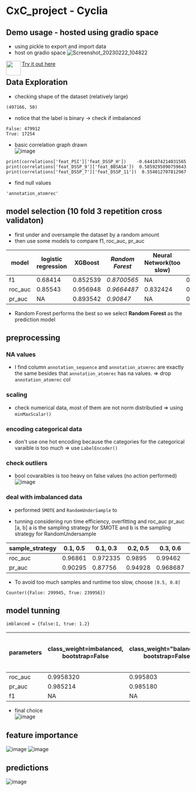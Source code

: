 # CxC_project - Cyclia

## Demo usage - hosted using gradio space
- using pickle to export and import data
- host on gradio space
![Screenshot_20230222_104822](https://user-images.githubusercontent.com/77596290/220822740-9b7bd91c-5fb6-4d84-bf3e-c17a48d988b6.png)
<img align="left" height="40px" src = https://www.iconpacks.net/icons/1/free-click-icon-1263-thumb.png>  

[Try it out here](https://huggingface.co/spaces/AEsir777/CxC_project)



## Data Exploration
- checking shape of the dataset (relatively large)
```{python}
(497166, 50)
```
- notice that the label is binary -> check if imbalanced
```{python}
False: 479912
True: 17254
```
- basic correlation graph drawn  
![image](https://user-images.githubusercontent.com/77596290/220818828-9311f9d1-19d0-405f-9d1d-2ea7bf29fefd.png)
```{python}
print(correlations['feat_PSI']['feat_DSSP_H'])    -0.6441074214031565
print(correlations['feat_DSSP_9']['feat_BBSASA'])  0.5859295090759643
print(correlations['feat_DSSP_7']['feat_DSSP_11'])  0.554012707812967
```
- find null values
```{python}
'annotation_atomrec'
```

## model selection (10 fold 3 repetition cross validaton)
- first under and oversample the dataset by a random amount
- then use some models to compare f1, roc_auc, pr_auc  

| model | logistic regression | XGBoost | *Random Forest* |  Neural Network(too slow) | LightGBM | Voting Classifier |
| -------- | ------- | ------- | ------- | ------- |  ------- |  ------- | 
| f1 | 0.68414 | 0.852539 | _0.8700565_ | NA |  0.772295  |0.860123 |
| roc_auc | 0.85543 |0.956948 | _0.9664487_ | 0.832424 | 0.92824222 |0.9581390 |
| pr_auc | NA | 0.893542 | _0.90847_ | NA | 0.834910 |0.90321|
- Random Forest performs the best so we select **Random Forest**  as the prediction model

## preprocessing
### NA values
- I find column
```annotation_sequence``` and ```annotation_atomrec``` are exactly the same besides that ```annotation_atomrec``` has na values. => drop ```annotation_atomrec``` col

### scaling
- check numerical data, most of them are not norm distributied => using ```minMaxScalar()```

### encoding categorical data
- don't use one hot encoding because the categories for the categorical varaible is too much => use ```LabelEncoder()```

### check outliers
- bool covaraibles is too heavy on false values (no action performed)  
![image](https://user-images.githubusercontent.com/77596290/220824135-8f3f5d66-4cab-4716-a1a7-ea56642d134a.png)

### deal with imbalanced data
- performed ```SMOTE``` and ```RandomUnderSample``` to

- tunning considering run time efficiency, overfitting and roc_auc pr_auc
[a, b] a is the sampling strategy for SMOTE and b is the sampling strategy for RandomUndersample  

| sample_strategy | 0.1, 0.5 | 0.1, 0.3 | 0.2, 0.5 |  0.3, 0.6 | 0.5, 0.8 | 0.6, 0.9 | 0.8, 0.9 |
| -------- | ------- | ------- | ------- | ------- |  ------- |  ------- |  ------- | 
| roc_auc | 0.96861 | 0.972335 | 0.9895 | 0.99462 | 0.9975907|0.998134| 0.99893|
| pr_auc | 0.90295| 0.87756 | 0.94928 | 0.968687 | 0.9830687 | 0.98615| 0.9900327|
- To avoid too much samples and runtime too slow, choose ```[0.5, 0.8]```
```
Counter({False: 299945, True: 239956})
```

## model tunning
```{python}
imblanced = {false:1, true: 1.2}
```
| parameters | class_weight=imbalanced, bootstrap=False | class_weight="balanced", bootstrap=False | class_weight=imblanced, bootstrap=False, max_features="log2" |  class_weight=imbalanced, bootstrap=False, n_estimators=50 | class_weight=imbalanced, bootstrap=False, n_estimators=80, max_features="log2" | class_weight=imblanced, bootstrap=False, min_samples_split=4, max_features="log2" | class_weight=imblanced, bootstrap=False, min_samples_split=3, max_features="log2"| class_weight=imblanced, bootstrap=False, min_samples_split=3, max_features="log2", max_depth=20 | class_weight=imblanced, bootstrap=False, min_samples_split=3, max_features="log2", min_samples_leaf=5|
| -------- | ------- | ------- | ------- | ------- |  ------- |  ------- |  ------- |------- |------- |
| roc_auc | 0.9958320 | 0.995803 | 0.995837| 0.995396|  0.99573  |0.99576 |0.995837|0.99258643|0.995076|
| pr_auc | 0.985214 |0.985180 | 0.985201 | 0.98509 | 0.985180 |0.98520 |0.98531 |0.9768451 |0.984155|
| f1 | NA | NA | NA | NA | NA |NA| NA|0.965574|0.97235|
- final choice   
![image](https://user-images.githubusercontent.com/77596290/220822512-6a495b78-8a4f-4761-8e1f-bf2846140cda.png)

## feature importance
![image](https://user-images.githubusercontent.com/77596290/220822578-82f3919b-22b4-4b36-a81f-20117098fa09.png)
![image](https://user-images.githubusercontent.com/77596290/220822601-a2572de2-9ab5-4441-96ac-91009312c549.png)

## predictions
![image](https://user-images.githubusercontent.com/77596290/220822636-13904423-2136-40b3-a6d0-d5b6c1d0ddef.png)




